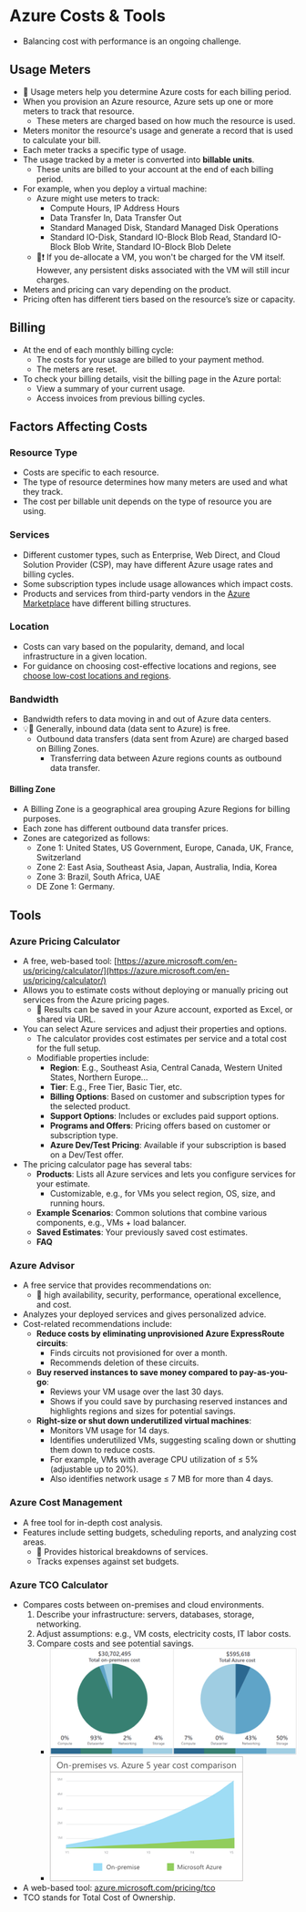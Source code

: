 # Azure Costs & Tools

- Balancing cost with performance is an ongoing challenge.

## Usage Meters

- 📝 Usage meters help you determine Azure costs for each billing period.
- When you provision an Azure resource, Azure sets up one or more meters to track that resource.
  - These meters are charged based on how much the resource is used.
- Meters monitor the resource's usage and generate a record that is used to calculate your bill.
- Each meter tracks a specific type of usage.
- The usage tracked by a meter is converted into **billable units**.
  - These units are billed to your account at the end of each billing period.
- For example, when you deploy a virtual machine:
  - Azure might use meters to track:
    - Compute Hours, IP Address Hours
    - Data Transfer In, Data Transfer Out
    - Standard Managed Disk, Standard Managed Disk Operations
    - Standard IO-Disk, Standard IO-Block Blob Read, Standard IO-Block Blob Write, Standard IO-Block Blob Delete
  - 📝❗ If you de-allocate a VM, you won't be charged for the VM itself. However, any persistent disks associated with the VM will still incur charges.
- Meters and pricing can vary depending on the product.
- Pricing often has different tiers based on the resource’s size or capacity.

## Billing

- At the end of each monthly billing cycle:
  - The costs for your usage are billed to your payment method.
  - The meters are reset.
- To check your billing details, visit the billing page in the Azure portal:
  - View a summary of your current usage.
  - Access invoices from previous billing cycles.

## Factors Affecting Costs

### Resource Type

- Costs are specific to each resource.
- The type of resource determines how many meters are used and what they track.
- The cost per billable unit depends on the type of resource you are using.

### Services

- Different customer types, such as Enterprise, Web Direct, and Cloud Solution Provider (CSP), may have different Azure usage rates and billing cycles.
- Some subscription types include usage allowances which impact costs.
- Products and services from third-party vendors in the [Azure Marketplace](https://azuremarketplace.microsoft.com/) have different billing structures.

### Location

- Costs can vary based on the popularity, demand, and local infrastructure in a given location.
- For guidance on choosing cost-effective locations and regions, see [choose low-cost locations and regions](./6.4.%20Cost%20Optimization%20Best%20Practices.md#choose-low-cost-locations-and-regions).

### Bandwidth

- Bandwidth refers to data moving in and out of Azure data centers.
- 💡📝 Generally, inbound data (data sent to Azure) is free.
  - Outbound data transfers (data sent from Azure) are charged based on Billing Zones.
    - Transferring data between Azure regions counts as outbound data transfer.

#### Billing Zone

- A Billing Zone is a geographical area grouping Azure Regions for billing purposes.
- Each zone has different outbound data transfer prices.
- Zones are categorized as follows:
  - Zone 1: United States, US Government, Europe, Canada, UK, France, Switzerland
  - Zone 2: East Asia, Southeast Asia, Japan, Australia, India, Korea
  - Zone 3: Brazil, South Africa, UAE
  - DE Zone 1: Germany.

## Tools

### Azure Pricing Calculator

- A free, web-based tool: [https://azure.microsoft.com/en-us/pricing/calculator/](https://azure.microsoft.com/en-us/pricing/calculator/)
- Allows you to estimate costs without deploying or manually pricing out services from the Azure pricing pages.
  - 📝 Results can be saved in your Azure account, exported as Excel, or shared via URL.
- You can select Azure services and adjust their properties and options.
  - The calculator provides cost estimates per service and a total cost for the full setup.
  - Modifiable properties include:
    - **Region**: E.g., Southeast Asia, Central Canada, Western United States, Northern Europe...
    - **Tier**: E.g., Free Tier, Basic Tier, etc.
    - **Billing Options**: Based on customer and subscription types for the selected product.
    - **Support Options**: Includes or excludes paid support options.
    - **Programs and Offers**: Pricing offers based on customer or subscription type.
    - **Azure Dev/Test Pricing**: Available if your subscription is based on a Dev/Test offer.
- The pricing calculator page has several tabs:
  - **Products**: Lists all Azure services and lets you configure services for your estimate.
    - Customizable, e.g., for VMs you select region, OS, size, and running hours.
  - **Example Scenarios**: Common solutions that combine various components, e.g., VMs + load balancer.
  - **Saved Estimates**: Your previously saved cost estimates.
  - **FAQ**

### Azure Advisor

- A free service that provides recommendations on:
  - 📝 high availability, security, performance, operational excellence, and cost.
- Analyzes your deployed services and gives personalized advice.
- Cost-related recommendations include:
  - **Reduce costs by eliminating unprovisioned Azure ExpressRoute circuits**:
    - Finds circuits not provisioned for over a month.
    - Recommends deletion of these circuits.
  - **Buy reserved instances to save money compared to pay-as-you-go**:
    - Reviews your VM usage over the last 30 days.
    - Shows if you could save by purchasing reserved instances and highlights regions and sizes for potential savings.
  - **Right-size or shut down underutilized virtual machines**:
    - Monitors VM usage for 14 days.
    - Identifies underutilized VMs, suggesting scaling down or shutting them down to reduce costs.
    - For example, VMs with average CPU utilization of ≤ 5% (adjustable up to 20%).
    - Also identifies network usage ≤ 7 MB for more than 4 days.

### Azure Cost Management

- A free tool for in-depth cost analysis.
- Features include setting budgets, scheduling reports, and analyzing cost areas.
  - 📝 Provides historical breakdowns of services.
  - Tracks expenses against set budgets.

### Azure TCO Calculator

- Compares costs between on-premises and cloud environments.
  1. Describe your infrastructure: servers, databases, storage, networking.
  2. Adjust assumptions: e.g., VM costs, electricity costs, IT labor costs.
  3. Compare costs and see potential savings.
     - ![compare costs](./img/azure-toc/compare-costs.png)
     - ![save chart](./img/azure-toc/save-chart.png)
- A web-based tool: [azure.microsoft.com/pricing/tco](https://azure.microsoft.com/pricing/tco/)
- TCO stands for Total Cost of Ownership.
